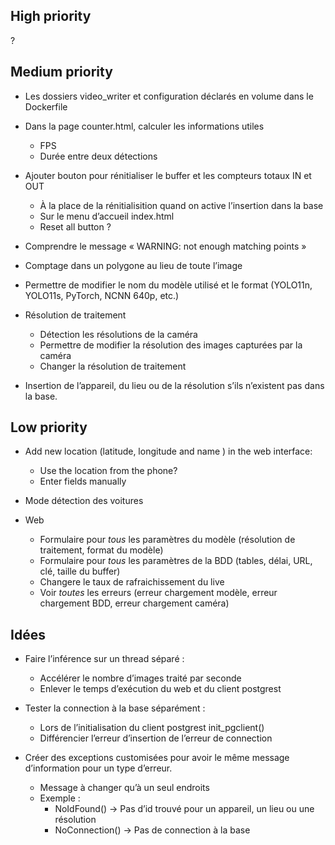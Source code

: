 ## High priority

?

## Medium priority

* Les dossiers video_writer et configuration déclarés en volume dans le Dockerfile

* Dans la page counter.html, calculer les informations utiles
  - FPS
  - Durée entre deux détections

* Ajouter bouton pour rénitialiser le buffer et les compteurs totaux IN et OUT
  - À la place de la rénitialisition quand on active l’insertion dans la base
  - Sur le menu d’accueil index.html
  - Reset all button ?

* Comprendre le message « WARNING: not enough matching points »

* Comptage dans un polygone au lieu de toute l’image

* Permettre de modifier le nom du modèle utilisé et le format (YOLO11n, YOLO11s, PyTorch, NCNN 640p, etc.)

* Résolution de traitement
  - Détection les résolutions de la caméra
  - Permettre de modifier la résolution des images capturées par la caméra
  - Changer la résolution de traitement

* Insertion de l’appareil, du lieu ou de la résolution s’ils n’existent pas dans la base.

## Low priority

* Add new location (latitude, longitude and name ) in the web interface:
  - Use the location from the phone?
  - Enter fields manually

* Mode détection des voitures

* Web
  - Formulaire pour *tous* les paramètres du modèle (résolution de traitement, format du modèle)
  - Formulaire pour *tous* les paramètres de la BDD (tables, délai, URL, clé, taille du buffer)
  - Changere le taux de rafraichissement du live
  - Voir *toutes* les erreurs (erreur chargement modèle, erreur chargement BDD, erreur chargement caméra)

## Idées

* Faire l’inférence sur un thread séparé :
  - Accélérer le nombre d’images traité par seconde
  - Enlever le temps d’exécution du web et du client postgrest

* Tester la connection à la base séparément :
  - Lors de l’initialisation du client postgrest init_pgclient()
  - Différencier l’erreur d’insertion de l’erreur de connection

* Créer des exceptions customisées pour avoir le même message d’information pour un type d’erreur. 
  - Message à changer qu’à un seul endroits
  - Exemple :
    + NoIdFound() -> Pas d’id trouvé pour un appareil, un lieu ou une résolution
    + NoConnection() -> Pas de connection à la base

